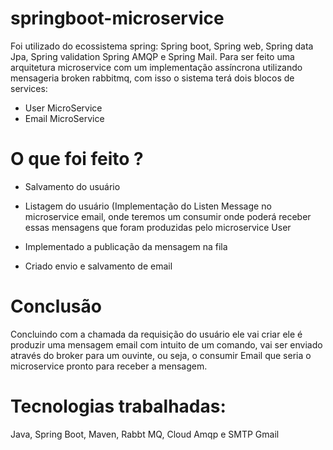 # springboot-microservice
Foi utilizado do ecossistema spring: Spring boot, Spring web, Spring data Jpa, Spring validation Spring AMQP e Spring Mail. Para ser feito uma arquitetura microservice com um implementação assíncrona utilizando mensageria broken rabbitmq, com isso o sistema terá dois blocos de services: 

* User MicroService 
* Email MicroService

# O que foi feito ?

* Salvamento do usuário
* Listagem do usuário 
(Implementação do Listen Message no microservice email, onde teremos um consumir onde poderá receber essas mensagens que foram produzidas pelo microservice User

* Implementado a publicação da mensagem na fila 
* Criado envio e salvamento de email

# Conclusão
Concluindo com a chamada da requisição do usuário ele vai criar ele é produzir uma mensagem email com intuito de um comando, vai ser enviado através do broker para um ouvinte, ou seja, o consumir Email que seria o microservice pronto para receber a mensagem.

# Tecnologias trabalhadas:
Java, Spring Boot, Maven, Rabbt MQ, Cloud Amqp e SMTP Gmail


